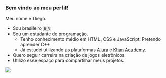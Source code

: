### Bem vindo ao meu perfil!

Meu nome é Diego.

* Sou brasileiro 🇧🇷
* Sou um estudante de programação.
  * Tenho conhecimento médio em HTML, CSS e JavaScript. Pretendo aprender C++
  * Já estudei utilizando as plataformas [Alura](https://cursos.alura.com.br/) e [Khan Academy](https://pt.khanacademy.org/).
* Quero seguir carreira na criação de jogos eletrônicos.
* Utilizo esse espaço para compartilhar meus projetos.

![](https://i.makeagif.com/media/4-30-2021/ddFkZk.gif)
